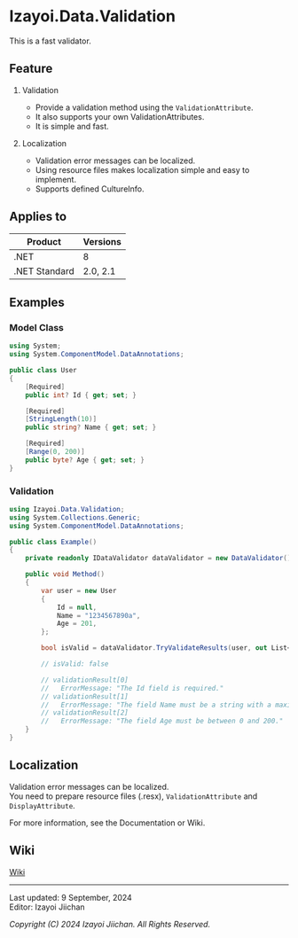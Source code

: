 # Izayoi.Data.Validation

This is a fast validator.

## Feature

1. Validation
    - Provide a validation method using the `ValidationAttribute`.
    - It also supports your own ValidationAttributes.
    - It is simple and fast.

2. Localization
    - Validation error messages can be localized.
    - Using resource files makes localization simple and easy to implement.
    - Supports defined CultureInfo.

## Applies to

|Product|Versions|
|--|--|
|.NET|8|
|.NET Standard|2.0, 2.1|

## Examples

### Model Class

~~~csharp
using System;
using System.ComponentModel.DataAnnotations;

public class User
{
    [Required]
    public int? Id { get; set; }

    [Required]
    [StringLength(10)]
    public string? Name { get; set; }

    [Required]
    [Range(0, 200)]
    public byte? Age { get; set; }
}
~~~

### Validation

~~~csharp
using Izayoi.Data.Validation;
using System.Collections.Generic;
using System.ComponentModel.DataAnnotations;

public class Example()
{
    private readonly IDataValidator dataValidator = new DataValidator();

    public void Method()
    {
        var user = new User
        {
            Id = null,
            Name = "1234567890a",
            Age = 201,
        };

        bool isValid = dataValidator.TryValidateResults(user, out List<ValidationResult> validationResults);

        // isValid: false

        // validationResult[0]
        //   ErrorMessage: "The Id field is required."
        // validationResult[1]
        //   ErrorMessage: "The field Name must be a string with a maximum length of 10."
        // validationResult[2]
        //   ErrorMessage: "The field Age must be between 0 and 200."
    }
}
~~~

## Localization

Validation error messages can be localized.  
You need to prepare resource files (.resx), `ValidationAttribute` and `DisplayAttribute`.

For more information, see the Documentation or Wiki.

## Wiki

[Wiki](https://github.com/izayoijiichan/Izayoi.Data.DbCommandAdapter/wiki)

___
Last updated: 9 September, 2024  
Editor: Izayoi Jiichan

*Copyright (C) 2024 Izayoi Jiichan. All Rights Reserved.*
